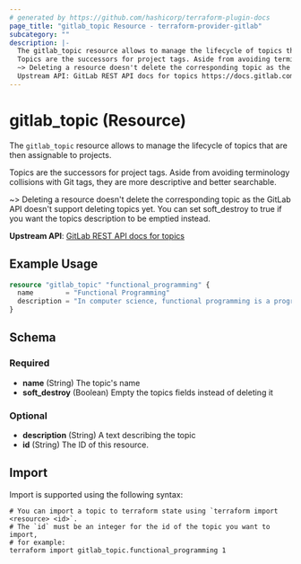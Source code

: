 ```yaml
---
# generated by https://github.com/hashicorp/terraform-plugin-docs
page_title: "gitlab_topic Resource - terraform-provider-gitlab"
subcategory: ""
description: |-
  The gitlab_topic resource allows to manage the lifecycle of topics that are then assignable to projects.
  Topics are the successors for project tags. Aside from avoiding terminology collisions with Git tags, they are more descriptive and better searchable.
  ~> Deleting a resource doesn't delete the corresponding topic as the GitLab API doesn't support deleting topics yet. You can set soft_destroy to true if you want the topics description to be emptied instead.
  Upstream API: GitLab REST API docs for topics https://docs.gitlab.com/ee/api/topics.html
---
```


# gitlab_topic (Resource)

The `gitlab_topic` resource allows to manage the lifecycle of topics that are then assignable to projects.

Topics are the successors for project tags. Aside from avoiding terminology collisions with Git tags, they are more descriptive and better searchable.

~> Deleting a resource doesn't delete the corresponding topic as the GitLab API doesn't support deleting topics yet. You can set soft_destroy to true if you want the topics description to be emptied instead.

**Upstream API**: [GitLab REST API docs for topics](https://docs.gitlab.com/ee/api/topics.html)

## Example Usage

```terraform
resource "gitlab_topic" "functional_programming" {
  name        = "Functional Programming"
  description = "In computer science, functional programming is a programming paradigm where programs are constructed by applying and composing functions."
}
```

<!-- schema generated by tfplugindocs -->
## Schema

### Required

- **name** (String) The topic's name
- **soft_destroy** (Boolean) Empty the topics fields instead of deleting it

### Optional

- **description** (String) A text describing the topic
- **id** (String) The ID of this resource.

## Import

Import is supported using the following syntax:

```shell
# You can import a topic to terraform state using `terraform import <resource> <id>`.
# The `id` must be an integer for the id of the topic you want to import,
# for example:
terraform import gitlab_topic.functional_programming 1
```

